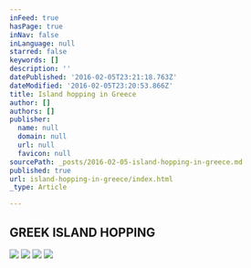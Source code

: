 ```yaml
---
inFeed: true
hasPage: true
inNav: false
inLanguage: null
starred: false
keywords: []
description: ''
datePublished: '2016-02-05T23:21:18.763Z'
dateModified: '2016-02-05T23:20:53.866Z'
title: Island hopping in Greece
author: []
authors: []
publisher:
  name: null
  domain: null
  url: null
  favicon: null
sourcePath: _posts/2016-02-05-island-hopping-in-greece.md
published: true
url: island-hopping-in-greece/index.html
_type: Article

---
```

## GREEK ISLAND HOPPING
![](https://the-grid-user-content.s3-us-west-2.amazonaws.com/35fd1c07-61df-4dd3-893b-5572029cefe4.jpg)
![](https://the-grid-user-content.s3-us-west-2.amazonaws.com/f180e310-c22c-4dde-adaa-6339ed3f12b6.jpg)
![](https://the-grid-user-content.s3-us-west-2.amazonaws.com/2b86ac57-4cb6-449f-b924-89753511d0d3.jpg)
![](https://the-grid-user-content.s3-us-west-2.amazonaws.com/293e18ed-f58b-4355-9d48-4f8d14ef36f6.jpg)